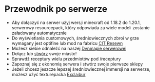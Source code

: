 # Przewodnik po serwerze
- Aby dołączyć na serwer użyj wersji minecraft od 1.18.2 do 1.20.1, serwerowy resourcepack, który odpowiada za wiele modeli  zostanie załadowany automatycznie
- Do wyświetlania customowych, średniowiecznych zbroi w grze wymagany jest optifine lub mod na fabricu [CIT Resewn](https://www.curseforge.com/minecraft/mc-mods/cit-resewn)
- Możesz siebie odnaleźć na naszej [Dynmapie serwerowej](https://mapa.kartelore.pl/)
- Dołącz lub [stwórz](https://docs.kartelore.pl/poradnik/panstwa/podstawy#jak-stworzy%C4%87-miasto) swoje miasto!
- Sprawdź receptury wielu przedmiotów pod /receptury
- Zapoznaj się z ekonomią serwera i stwórz swoje pierwsze sklepy
- Jeżeli chcesz jeszcze lepszej średniowiecznej immersji na serwerze, możesz użyć texturepacka [Exclaibur](https://www.curseforge.com/minecraft/texture-packs/excalibur)